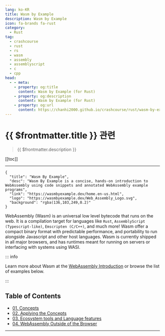 ```yaml
---
lang: ko-KR
title: Wasm by Example
description: Wasm by Example
icon: fa-brands fa-rust
category: 
  - Rust
tag: 
  - crashcourse
  - rust
  - rs
  - wasm 
  - assembly
  - assemblyscript
  - c 
  - cpp
head: 
  - - meta:
    - property: og:title
      content: Wasm by Example (for Rust)
    - property: og:description
      content: Wasm by Example (for Rust)
    - property: og:url
      content: https://chanhi2000.github.io/crashcourse/rust/wasm-by-example/
---
```


# {{ $frontmatter.title }} 관련

> {{ $frontmatter.description }}

[[toc]]

---

```component VPCard
{
  "title": "Wasm By Example",
  "desc": "Wasm By Example is a concise, hands-on introduction to WebAssembly using code snippets and annotated WebAssembly example programs",
  "link": "https://wasmbyexample.dev/home.en-us.html",
  "logo": "https://wasmbyexample.dev/Web_Assembly_Logo.svg",
  "background": "rgba(136,103,249,0.2)"
}
```

WebAssembly (Wasm) is an universal low level bytecode that runs on the web. It is a compilation target for languages like `Rust`, `AssemblyScript (Typescript-like)`, `Emscripten (C/C++)`, and much more! Wasm offer a compact binary format with predictable performance, and portability to run alongside Javascript and other host languages. Wasm is currently shipped in all major browsers, and has runtimes meant for running on servers or interfacing with systems using WASI.

::: info

Learn more about Wasm at the [WebAssembly Introduction](https://wasmbyexample.dev/home.en-us.html) or browse the list of examples below.

:::

## Table of Contents

- [01. Concepts](01-concepts.md)
- [02. Applying the Concepts](02-applying-the-concepts.md)
- [03. Ecosystem tools and Language features](03-ecosystem-tools-and-language-features.md)
- [04. WebAssembly Outside of the Browser](04-webassembly-outside-of-the-browser.md)

---

<TagLinks />